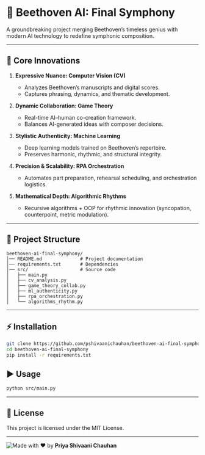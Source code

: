 # 🎼 Beethoven AI: Final Symphony  

A groundbreaking project merging Beethoven’s timeless genius with modern AI technology to redefine symphonic composition.  

---

## 🚀 Core Innovations  

1. **Expressive Nuance: Computer Vision (CV)**  
   - Analyzes Beethoven’s manuscripts and digital scores.  
   - Captures phrasing, dynamics, and thematic development.  

2. **Dynamic Collaboration: Game Theory**  
   - Real-time AI–human co-creation framework.  
   - Balances AI-generated ideas with composer decisions.  

3. **Stylistic Authenticity: Machine Learning**  
   - Deep learning models trained on Beethoven’s repertoire.  
   - Preserves harmonic, rhythmic, and structural integrity.  

4. **Precision & Scalability: RPA Orchestration**  
   - Automates part preparation, rehearsal scheduling, and orchestration logistics.  

5. **Mathematical Depth: Algorithmic Rhythms**  
   - Recursive algorithms + OOP for rhythmic innovation (syncopation, counterpoint, metric modulation).  

---

## 📂 Project Structure  

```
beethoven-ai-final-symphony/
│── README.md              # Project documentation  
│── requirements.txt       # Dependencies  
│── src/                   # Source code  
│   ├── main.py  
│   ├── cv_analysis.py  
│   ├── game_theory_collab.py  
│   ├── ml_authenticity.py  
│   ├── rpa_orchestration.py  
│   └── algorithms_rhythm.py  
```

---

## ⚡ Installation  

```bash
git clone https://github.com/pshivaanichauhan/beethoven-ai-final-symphony.git
cd beethoven-ai-final-symphony
pip install -r requirements.txt
```

## ▶️ Usage  

```bash
python src/main.py
```

---

## 📜 License  

This project is licensed under the MIT License.  

---

![Made with ❤️](https://img.shields.io/badge/Made%20with-❤️-red) by **Priya Shivaani Chauhan**
